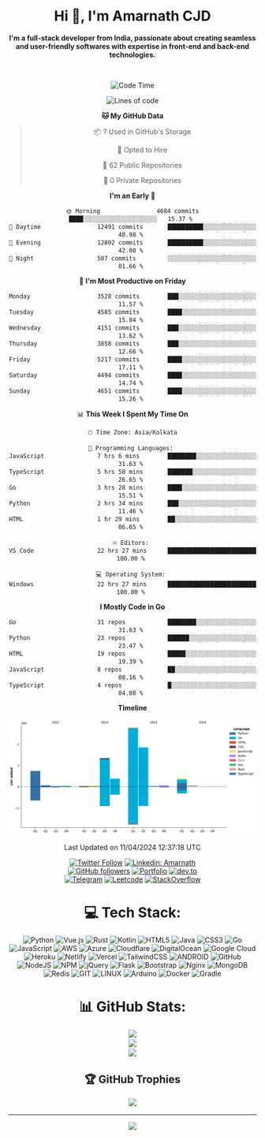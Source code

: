 <div align="center">

<h1 align="center">Hi 👋, I'm Amarnath CJD</h1>

<p><b>I'm a full-stack developer from India, passionate about creating seamless and user-friendly softwares with expertise in front-end and back-end technologies.</b></p>
<br>

<!--START_SECTION:waka-->
![Code Time](http://img.shields.io/badge/Code%20Time-195%20hrs%2019%20mins-blue)

![Lines of code](https://img.shields.io/badge/From%20Hello%20World%20I%27ve%20Written-7.8%20million%20lines%20of%20code-blue)

**🐱 My GitHub Data** 

> 📦 ? Used in GitHub's Storage 
 > 
> 💼 Opted to Hire
 > 
> 📜 62 Public Repositories 
 > 
> 🔑 0 Private Repositories 
 > 
**I'm an Early 🐤** 

```text
🌞 Morning                4684 commits        ████░░░░░░░░░░░░░░░░░░░░░   15.37 % 
🌆 Daytime                12491 commits       ██████████░░░░░░░░░░░░░░░   40.98 % 
🌃 Evening                12802 commits       ██████████░░░░░░░░░░░░░░░   42.00 % 
🌙 Night                  507 commits         ░░░░░░░░░░░░░░░░░░░░░░░░░   01.66 % 
```
📅 **I'm Most Productive on Friday** 

```text
Monday                   3528 commits        ███░░░░░░░░░░░░░░░░░░░░░░   11.57 % 
Tuesday                  4585 commits        ████░░░░░░░░░░░░░░░░░░░░░   15.04 % 
Wednesday                4151 commits        ███░░░░░░░░░░░░░░░░░░░░░░   13.62 % 
Thursday                 3858 commits        ███░░░░░░░░░░░░░░░░░░░░░░   12.66 % 
Friday                   5217 commits        ████░░░░░░░░░░░░░░░░░░░░░   17.11 % 
Saturday                 4494 commits        ████░░░░░░░░░░░░░░░░░░░░░   14.74 % 
Sunday                   4651 commits        ████░░░░░░░░░░░░░░░░░░░░░   15.26 % 
```


📊 **This Week I Spent My Time On** 

```text
🕑︎ Time Zone: Asia/Kolkata

💬 Programming Languages: 
JavaScript               7 hrs 6 mins        ████████░░░░░░░░░░░░░░░░░   31.63 % 
TypeScript               5 hrs 58 mins       ███████░░░░░░░░░░░░░░░░░░   26.65 % 
Go                       3 hrs 28 mins       ████░░░░░░░░░░░░░░░░░░░░░   15.51 % 
Python                   2 hrs 34 mins       ███░░░░░░░░░░░░░░░░░░░░░░   11.46 % 
HTML                     1 hr 29 mins        ██░░░░░░░░░░░░░░░░░░░░░░░   06.65 % 

🔥 Editors: 
VS Code                  22 hrs 27 mins      █████████████████████████   100.00 % 

💻 Operating System: 
Windows                  22 hrs 27 mins      █████████████████████████   100.00 % 
```

**I Mostly Code in Go** 

```text
Go                       31 repos            ████████░░░░░░░░░░░░░░░░░   31.63 % 
Python                   23 repos            ██████░░░░░░░░░░░░░░░░░░░   23.47 % 
HTML                     19 repos            █████░░░░░░░░░░░░░░░░░░░░   19.39 % 
JavaScript               8 repos             ██░░░░░░░░░░░░░░░░░░░░░░░   08.16 % 
TypeScript               4 repos             █░░░░░░░░░░░░░░░░░░░░░░░░   04.08 % 
```



**Timeline**

![Lines of Code chart](https://raw.githubusercontent.com/AmarnathCJD/AmarnathCJD/master/assets/bar_graph.png)


 Last Updated on 11/04/2024 12:37:18 UTC
<!--END_SECTION:waka-->

[![Twitter Follow](https://img.shields.io/badge/Twitter-1DA1F2?style=for-the-badge&logo=twitter&logoColor=white)](https://twitter.com/ama_xnath)
[![Linkedin: Amarnath](https://img.shields.io/badge/LinkedIn-0077B5?style=for-the-badge&logo=linkedin&logoColor=white&link=https://www.linkedin.com/in/amarnathcdj/)](https://www.linkedin.com/in/amarnathcdj/)
<br>
[![GitHub followers](https://img.shields.io/badge/GitHub-100000?style=for-the-badge&logo=github&logoColor=white)](https://www.github.com/amarnathcjd)
[![Portfolio](https://img.shields.io/badge/website-000000?style=for-the-badge&logo=About.me&logoColor=white)](http://axmar.tech)
[![dev.to](https://img.shields.io/badge/dev.to-0A0A0A?style=for-the-badge&logo=devdotto&logoColor=white)](https://dev.to/amarnathcjd)
<br>
[![Telegram](https://img.shields.io/badge/-Telegram-0077B5?style=for-the-badge&logo=telegram&logoColor=white)](https://tx.me/roseloverx)
[![Leetcode](https://img.shields.io/badge/-GitLab-FFA116?style=for-the-badge&logo=gitlab&logoColor=black)](https://leetcode.com/roseloverx/)
[![StackOverflow](https://img.shields.io/badge/STKOverflow-%23E34F26?style=for-the-badge&logo=stackoverflow&logoColor=white)](https://stackoverflow.com/users/20273276)

# 💻 Tech Stack:
![Python](https://img.shields.io/badge/python-3670A0?style=for-the-badge&logo=python&logoColor=ffdd54) ![Vue.js](https://img.shields.io/badge/vuejs-%2335495e.svg?style=for-the-badge&logo=vuedotjs&logoColor=%234FC08D) ![Rust](https://img.shields.io/badge/rust-%23000000.svg?style=for-the-badge&logo=rust&logoColor=white) ![Kotlin](https://img.shields.io/badge/kotlin-%230095D5.svg?style=for-the-badge&logo=kotlin&logoColor=white) ![HTML5](https://img.shields.io/badge/html5-%23E34F26.svg?style=for-the-badge&logo=html5&logoColor=white) ![Java](https://img.shields.io/badge/java-%23ED8B00.svg?style=for-the-badge&logo=java&logoColor=white) ![CSS3](https://img.shields.io/badge/css3-%231572B6.svg?style=for-the-badge&logo=css3&logoColor=white) ![Go](https://img.shields.io/badge/go-%2300ADD8.svg?style=for-the-badge&logo=go&logoColor=white) ![JavaScript](https://img.shields.io/badge/javascript-%23323330.svg?style=for-the-badge&logo=javascript&logoColor=%23F7DF1E) ![AWS](https://img.shields.io/badge/AWS-%23FF9900.svg?style=for-the-badge&logo=amazon-aws&logoColor=white) ![Azure](https://img.shields.io/badge/azure-%230072C6.svg?style=for-the-badge&logo=azure-devops&logoColor=white) ![Cloudflare](https://img.shields.io/badge/Cloudflare-F38020?style=for-the-badge&logo=Cloudflare&logoColor=white) ![DigitalOcean](https://img.shields.io/badge/DigitalOcean-%230167ff.svg?style=for-the-badge&logo=digitalOcean&logoColor=white) ![Google Cloud](https://img.shields.io/badge/Google%20Cloud-%234285F4.svg?style=for-the-badge&logo=google-cloud&logoColor=white) ![Heroku](https://img.shields.io/badge/heroku-%23430098.svg?style=for-the-badge&logo=heroku&logoColor=white) ![Netlify](https://img.shields.io/badge/netlify-%23000000.svg?style=for-the-badge&logo=netlify&logoColor=#00C7B7) ![Vercel](https://img.shields.io/badge/vercel-%23000000.svg?style=for-the-badge&logo=vercel&logoColor=white) ![TailwindCSS](https://img.shields.io/badge/tailwindcss-%2338B2AC.svg?style=for-the-badge&logo=tailwind-css&logoColor=white) ![ANDROID](https://img.shields.io/badge/android-%2320232a.svg?style=for-the-badge&logo=android&logoColor=%a4c639) ![GitHub](https://img.shields.io/badge/GitHub-%23121011.svg?style=for-the-badge&logo=github&logoColor=white) ![NodeJS](https://img.shields.io/badge/node.js-6DA55F?style=for-the-badge&logo=node.js&logoColor=white) ![NPM](https://img.shields.io/badge/NPM-%23000000.svg?style=for-the-badge&logo=npm&logoColor=white) ![jQuery](https://img.shields.io/badge/jquery-%230769AD.svg?style=for-the-badge&logo=jquery&logoColor=white) ![Flask](https://img.shields.io/badge/flask-%23000.svg?style=for-the-badge&logo=flask&logoColor=white) ![Bootstrap](https://img.shields.io/badge/bootstrap-%23563D7C.svg?style=for-the-badge&logo=bootstrap&logoColor=white) ![Nginx](https://img.shields.io/badge/nginx-%23009639.svg?style=for-the-badge&logo=nginx&logoColor=white) ![MongoDB](https://img.shields.io/badge/MongoDB-%234ea94b.svg?style=for-the-badge&logo=mongodb&logoColor=white) ![Redis](https://img.shields.io/badge/redis-%23DD0031.svg?style=for-the-badge&logo=redis&logoColor=white) ![GIT](https://img.shields.io/badge/Git-fc6d26?style=for-the-badge&logo=git&logoColor=white) ![LINUX](https://img.shields.io/badge/Linux-FCC624?style=for-the-badge&logo=linux&logoColor=black) ![Arduino](https://img.shields.io/badge/-Arduino-00979D?style=for-the-badge&logo=Arduino&logoColor=white) ![Docker](https://img.shields.io/badge/docker-%230db7ed.svg?style=for-the-badge&logo=docker&logoColor=white) ![Gradle](https://img.shields.io/badge/Gradle-02303A.svg?style=for-the-badge&logo=Gradle&logoColor=white)
# 📊 GitHub Stats:
![](https://github-readme-stats.vercel.app/api?username=AmarnathCJD&theme=dark&hide_border=false&include_all_commits=true&count_private=true)<br/>
![](https://github-readme-streak-stats.herokuapp.com/?user=AmarnathCJD&theme=dark&hide_border=false)<br/>
![](https://github-readme-stats.vercel.app/api/top-langs/?username=AmarnathCJD&theme=dark&hide_border=false&include_all_commits=true&count_private=true&layout=compact&langs_count=8)

## 🏆 GitHub Trophies
![](https://github-profile-trophy.vercel.app/?username=AmarnathCJD&theme=juicyfresh&no-frame=true&no-bg=true&margin-w=4)

---
[![](https://visitcount.itsvg.in/api?id=AmarnathCJD&icon=3&color=1)](https://visitcount.itsvg.in)
</div>

